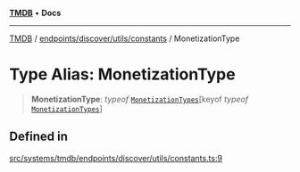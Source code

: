 [**TMDB**](../../../../../README.md) • **Docs**

***

[TMDB](../../../../../README.md) / [endpoints/discover/utils/constants](../README.md) / MonetizationType

# Type Alias: MonetizationType

> **MonetizationType**: *typeof* [`MonetizationTypes`](../variables/MonetizationTypes.md)\[keyof *typeof* [`MonetizationTypes`](../variables/MonetizationTypes.md)\]

## Defined in

[src/systems/tmdb/endpoints/discover/utils/constants.ts:9](https://github.com/Norviah/media-hub/blob/e3dc67aa1738d9ad44e6a4419ef7e26de86e1452/src/systems/tmdb/endpoints/discover/utils/constants.ts#L9)
